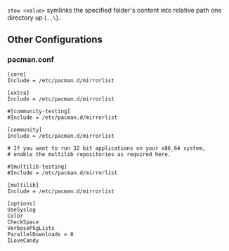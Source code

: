 `stow <value>` symlinks the specified folder's content into relative path one directory up (`..\`).

## Other Configurations

### pacman.conf

```
[core]
Include = /etc/pacman.d/mirrorlist

[extra]
Include = /etc/pacman.d/mirrorlist

#[community-testing]
#Include = /etc/pacman.d/mirrorlist

[community]
Include = /etc/pacman.d/mirrorlist

# If you want to run 32 bit applications on your x86_64 system,
# enable the multilib repositories as required here.

#[multilib-testing]
#Include = /etc/pacman.d/mirrorlist

[multilib]
Include = /etc/pacman.d/mirrorlist

[options]
UseSyslog
Color
CheckSpace
VerbosePkgLists
ParallelDownloads = 8
ILoveCandy
```
